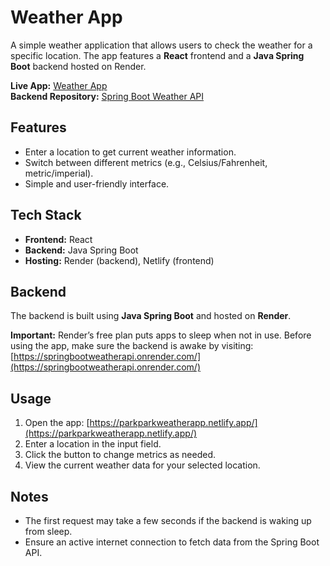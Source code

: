 # Weather App

A simple weather application that allows users to check the weather for a specific location. The app features a **React** frontend and a **Java Spring Boot** backend hosted on Render.  

**Live App:** [Weather App](https://parkparkweatherapp.netlify.app/)  
**Backend Repository:** [Spring Boot Weather API](https://github.com/pjh000104/SpringbootWeatherAPI/tree/main)

## Features

- Enter a location to get current weather information.
- Switch between different metrics (e.g., Celsius/Fahrenheit, metric/imperial).  
- Simple and user-friendly interface.

## Tech Stack

- **Frontend:** React  
- **Backend:** Java Spring Boot  
- **Hosting:** Render (backend), Netlify (frontend)  

## Backend

The backend is built using **Java Spring Boot** and hosted on **Render**.  

**Important:** Render’s free plan puts apps to sleep when not in use. Before using the app, make sure the backend is awake by visiting:  
[https://springbootweatherapi.onrender.com/](https://springbootweatherapi.onrender.com/)

## Usage

1. Open the app: [https://parkparkweatherapp.netlify.app/](https://parkparkweatherapp.netlify.app/)  
2. Enter a location in the input field.  
3. Click the button to change metrics as needed.  
4. View the current weather data for your selected location.

## Notes

- The first request may take a few seconds if the backend is waking up from sleep.  
- Ensure an active internet connection to fetch data from the Spring Boot API.
